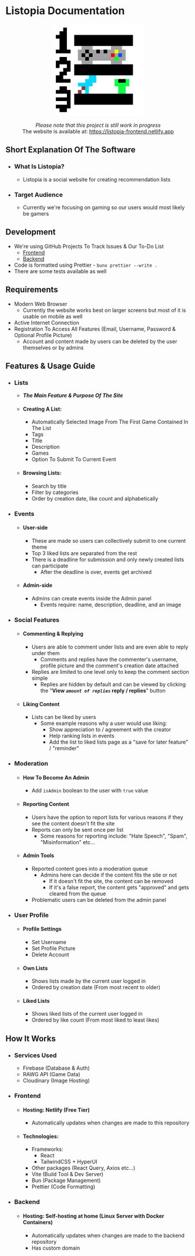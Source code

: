 # Listopia Documentation

<center>
    <img src="./public/Listopia_Icon_v2_big.png" alt="Listopia Logo">
    <p>
        <i>Please note that this project is still work in progress</i>
        <br>
        The website is available at: <a href="https://listopia-frontend.netlify.app">https://listopia-frontend.netlify.app</a>
    </p>
</center>

## Short Explanation Of The Software

- ### What Is Listopia?
    - Listopia is a social website for creating recommendation lists

- ### Target Audience
    - Currently we're focusing on gaming so our users would most likely be gamers

## Development
- We're using GitHub Projects To Track Issues & Our To-Do List
    - [Frontend](https://github.com/orgs/ListopiaTeam/projects/2)
    - [Backend](https://github.com/orgs/ListopiaTeam/projects/3)
- Code is formatted using Prettier - ```bunx prettier --write .```
- There are some tests available as well

## Requirements
- Modern Web Browser
    - Currently the website works best on larger screens but most of it is usable on mobile as well
- Active Internet Connection
- Registration To Access All Features (Email, Username, Password & Optional Profile Picture)
    - Account and content made by users can be deleted by the user themselves or by admins

## Features & Usage Guide

- ### Lists
    - ***The Main Feature & Purpose Of The Site***
    
    - #### Creating A List:
        - Automatically Selected Image From The First Game Contained In The List
        - Tags
        - Title
        - Description
        - Games
        - Option To Submit To Current Event
    
    - #### Browsing Lists:
        - Search by title
        - Filter by categories
        - Order by creation date, like count and alphabetically

- ### Events

    - #### User-side
        - These are made so users can collectively submit to one current theme
        - Top 3 liked lists are separated from the rest
        - There is a deadline for submission and only newly created lists can participate
            - After the deadline is over, events get archived
    - #### Admin-side
        - Admins can create events inside the Admin panel
            - Events require: name, description, deadline, and an image

- ### Social Features

    - #### Commenting & Replying
        - Users are able to comment under lists and are even able to reply under them
            - Comments and replies have the commenter's username, profile picture and the comment's creation date attached
        - Replies are limited to one level only to keep the comment section simple
            - Replies are hidden by default and can be viewed by clicking the "**View *```amount of replies```* reply / replies**" button

    - #### Liking Content
        - Lists can be liked by users
            - Some example reasons why a user would use liking:
                - Show appreciation to / agreement with the creator
                - Help ranking lists in events
                - Add the list to liked lists page as a "save for later feature" / "reminder"

- ### Moderation

    - #### How To Become An Admin
        - Add ```isAdmin``` boolean to the user with ```true``` value

    - #### Reporting Content
        - Users have the option to report lists for various reasons if they see the content doesn't fit the site
        - Reports can only be sent once per list
            - Some reasons for reporting include: "Hate Speech", "Spam", "Misinformation" etc...

    - #### Admin Tools
        - Reported content goes into a moderation queue
            - Admins here can decide if the content fits the site or not
                - If it doesn't fit the site, the content can be removed
                - If it's a false report, the content gets "approved" and gets cleared from the queue
        - Problematic users can be deleted from the admin panel

- ### User Profile

    - #### Profile Settings
        - Set Username
        - Set Profile Picture
        - Delete Account

    - #### Own Lists
        - Shows lists made by the current user logged in
        - Ordered by creation date (From most recent to older)

    - #### Liked Lists
        - Shows liked lists of the current user logged in
        - Ordered by like count (From most liked to least likes)

## How It Works

- ### Services Used
    - Firebase (Database & Auth)
    - RAWG API (Game Data)
    - Cloudinary (Image Hosting)

- ### Frontend

    - #### Hosting: Netlify (Free Tier)
        - Automatically updates when changes are made to this repository

    - #### Technologies:
        - Frameworks:
            - React
            - TailwindCSS + HyperUI
        - Other packages (React Query, Axios etc...)
        - Vite (Build Tool & Dev Server)
        - Bun (Package Management)
        - Prettier (Code Formatting)

- ### Backend

    - #### Hosting: Self-hosting at home (Linux Server with Docker Containers)
        - Automatically updates when changes are made to the backend repository
        - Has custom domain